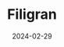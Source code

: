 ---  
layout: startup_page  
title: "Filigran"  
id: "filigran.io"  
permalink: "/filigranfiligran.io02292024/"  
website: "https://filigran.io/"  
funding_round: "Series A"  
funding_amount: "€15M"  
investors: "Accel, Moonfire Ventures, Motier Ventures"  
about: "Filigran provides enterprise-level cybersecurity and crisis management teams with threat intelligence, enabling enhanced alert prioritization, threat investigation, and optimization of existing cybersecurity defenses. Leveraging open-source resources, Filigran reduces barriers to threat intelligence adoption and fosters a collaborative network of enterprises, governments, and researchers. Its clients include major commercial enterprises and public sector entities."  
markets: "Cybersecurity, Threat Intelligence, Computer and Network Security, Information Technology, Software Engineering"  
hq: "Paris, Ile-de-France, France"  
founded_year: "2022"  
linkedin: "https://www.linkedin.com/company/filigran"  
twitter: "https://twitter.com/FiligranHQ"  
instagram: ""  
facebook: "https://www.facebook.com/FiligranHQ"  
crunchbase: "https://www.crunchbase.com/organization/filigran"  
pitchbook: "https://pitchbook.com/profiles/company/527290-30"  

date_display: "29-Feb-2024"  
date: "2024-02-29"

# SEO Optimization  
meta_title: "Filigran - Series A Funding (€15M)"  
meta_description: "Filigran, Filigran provides enterprise-level cybersecurity and crisis management teams with threat intelligence, enabling enhanced alert prioritization, threat ..."  
meta_keywords: "Filigran, Cybersecurity, Threat Intelligence, Computer and Network Security, Information Technology, Software Engineering, Series A funding"  
canonical_url: "https://startup.projectstartups.com/filigranfiligran.io02292024/"  
---